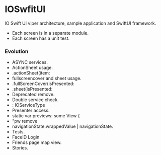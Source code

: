 # IOSwfitUI

IO Swift UI viper architecture, sample application and SwiftUI framework.

* Each screen is in a separate module.
* Each screen has a unit test.

### Evolution
- ASYNC services.
- ActionSheet usage.
-   .actionSheet(item:
- fullscreencover and sheet usage.
-   .fullScreenCover(isPresented:
-   .sheet(isPresented:
- Deprecated remove.
- Double service check.
-   : IOServiceType
- Presenter access.
- static var previews: some View {
- "pw remove
- navigationState.wrappedValue | navigationState.
- Tests.
- FaceID Login
- Friends page map view.
- Stories.

